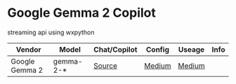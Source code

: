 # Google Gemma 2 Copilot
streaming api using wxpython


| Vendor   | Model   | Chat/Copilot | Config | Useage|Info | 
|------------|------------|------------|------------|------------|------------|
| Google Gemma 2| gemma-2-*| [Source](https://github.com/myaichat/wxchat/blob/google_gemma/google_gemma_copilot.py)| [Medium](https://medium.com/p/0d7dc430b72c)| [Medium](https://medium.com/p/4bd85eb997ec)|[]()|
